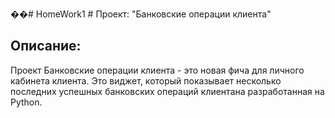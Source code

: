 ��#   H o m e W o r k 1 
 # Проект: "Банковские операции клиента"
## Описание:

Проект Банковские операции клиента - это новая фича для личного кабинета клиента. Это виджет, который показывает несколько последних успешных банковских операций клиентана разработанная на Python.

